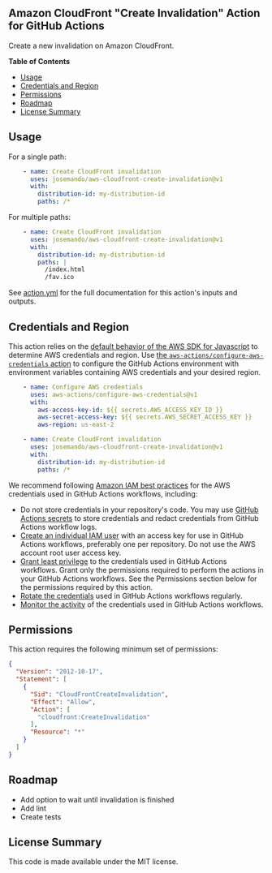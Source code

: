 ## Amazon CloudFront "Create Invalidation" Action for GitHub Actions

Create a new invalidation on Amazon CloudFront.

**Table of Contents**

<!-- toc -->

- [Usage](#usage)
- [Credentials and Region](#credentials-and-region)
- [Permissions](#permissions)
- [Roadmap](#roadmap)
- [License Summary](#license-summary)

<!-- tocstop -->

## Usage

For a single path:
```yaml
    - name: Create CloudFront invalidation
      uses: josemando/aws-cloudfront-create-invalidation@v1
      with:
        distribution-id: my-distribution-id
        paths: /*
```

For multiple paths:
```yaml
    - name: Create CloudFront invalidation
      uses: josemando/aws-cloudfront-create-invalidation@v1
      with:
        distribution-id: my-distribution-id
        paths: |
          /index.html
          /fav.ico
```

See [action.yml](action.yml) for the full documentation for this action's inputs and outputs.

## Credentials and Region

This action relies on the [default behavior of the AWS SDK for Javascript](https://docs.aws.amazon.com/sdk-for-javascript/v2/developer-guide/setting-credentials-node.html) to determine AWS credentials and region.  Use [the `aws-actions/configure-aws-credentials` action](https://github.com/aws-actions/configure-aws-credentials) to configure the GitHub Actions environment with environment variables containing AWS credentials and your desired region.

```yaml
    - name: Configure AWS credentials
      uses: aws-actions/configure-aws-credentials@v1
      with:
        aws-access-key-id: ${{ secrets.AWS_ACCESS_KEY_ID }}
        aws-secret-access-key: ${{ secrets.AWS_SECRET_ACCESS_KEY }}
        aws-region: us-east-2

    - name: Create CloudFront invalidation
      uses: josemando/aws-cloudfront-create-invalidation@v1
      with:
        distribution-id: my-distribution-id
        paths: /*
```

We recommend following [Amazon IAM best practices](https://docs.aws.amazon.com/IAM/latest/UserGuide/best-practices.html) for the AWS credentials used in GitHub Actions workflows, including:
* Do not store credentials in your repository's code.  You may use [GitHub Actions secrets](https://help.github.com/en/actions/automating-your-workflow-with-github-actions/creating-and-using-encrypted-secrets) to store credentials and redact credentials from GitHub Actions workflow logs.
* [Create an individual IAM user](https://docs.aws.amazon.com/IAM/latest/UserGuide/best-practices.html#create-iam-users) with an access key for use in GitHub Actions workflows, preferably one per repository. Do not use the AWS account root user access key.
* [Grant least privilege](https://docs.aws.amazon.com/IAM/latest/UserGuide/best-practices.html#grant-least-privilege) to the credentials used in GitHub Actions workflows.  Grant only the permissions required to perform the actions in your GitHub Actions workflows.  See the Permissions section below for the permissions required by this action.
* [Rotate the credentials](https://docs.aws.amazon.com/IAM/latest/UserGuide/best-practices.html#rotate-credentials) used in GitHub Actions workflows regularly.
* [Monitor the activity](https://docs.aws.amazon.com/IAM/latest/UserGuide/best-practices.html#keep-a-log) of the credentials used in GitHub Actions workflows.

## Permissions

This action requires the following minimum set of permissions:

```json
{
  "Version": "2012-10-17",
  "Statement": [
    {
      "Sid": "CloudFrontCreateInvalidation",
      "Effect": "Allow",
      "Action": [
        "cloudfront:CreateInvalidation"
      ],
      "Resource": "*"
    }
  ]
}
```

## Roadmap

- Add option to wait until invalidation is finished
- Add lint
- Create tests

## License Summary

This code is made available under the MIT license.
